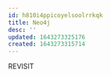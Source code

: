 ```yaml
---
id: h810i4ppicoyelsoolrrkqk
title: Neo4j
desc: ''
updated: 1643273325176
created: 1643273315714
---
```



REVISIT
